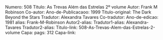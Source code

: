 Numero: 508
Titulo: As Trevas Além das Estrelas 2º volume
Autor: Frank M Robinson
Co-autor: 
Ano-de-Publicacaoo: 1999
Titulo-original: The Dark Beyond the Stars
Tradutor: Alexandra Tavares
Co-tradutor: 
Ano-de-edicao: 1981
alias: Frank-M-Robinson
Autor2-alias: 
Tradutor1-alias: Alexandra-Tavares
Tradutor2-alias: 
Titulo-link: 508-As-Trevas-Alem-das-Estrelas-2-volume
Capa: 
pags: 312
Capa-link:
